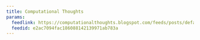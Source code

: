 ```yaml
---
title: Computational Thoughts
params:
  feedlink: https://computationalthoughts.blogspot.com/feeds/posts/default
  feedid: e2ac7094fac186088142139971ab783a
---
```

